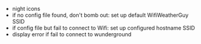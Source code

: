 - night icons
- if no config file found, don't bomb out: set up default WifiWeatherGuy SSID
- if config file but fail to connect to Wifi: set up configured hostname SSID
- display error if fail to connect to wunderground
